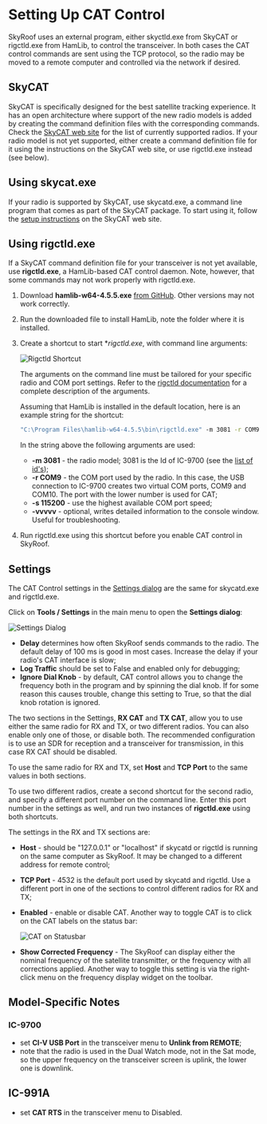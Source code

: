 # Setting Up CAT Control

SkyRoof uses an external program, either skyctld.exe from SkyCAT or rigctld.exe from HamLib, to control the transceiver. In both cases the CAT control commands are sent using the TCP protocol, so the radio may be moved to a remote computer and controlled via the network if desired.

## SkyCAT

SkyCAT is specifically designed for the best satellite tracking experience. It has an open architecture where support of the new radio models is added by creating the command definition files with the corresponding commands. Check the [SkyCAT web site](https://ve3nea.github.io/SkyCAT/index.html)
for the list of currently supported radios. If your radio model is not yet supported, either create a command definition file for it using the instructions on the SkyCAT web site, or use rigctld.exe instead (see below).

## Using skycat.exe

If your radio is supported by SkyCAT, use skycatd.exe, a command line program that comes as part of the SkyCAT package. To start using it, follow the
[setup instructions](https://ve3nea.github.io/SkyCAT/skycatd.html) on the SkyCAT web site.


## Using rigctld.exe

If a SkyCAT command definition file for your transceiver is not yet available, use **rigctld.exe**, a HamLib-based CAT control daemon. Note, however, that some commands may not work properly with rigctld.exe.

1. Download **hamlib-w64-4.5.5.exe** [from GitHub](https://github.com/Hamlib/Hamlib/releases/tag/4.5.5).
Other versions may not work correctly.
2. Run the downloaded file to install HamLib, note the folder where it is installed.
3. Create a shortcut to start **rigctld.exe*, with command line arguments:

    ![Rigctld Shortcut](../images/rigctld_shortcut.png)

    The arguments on the command line must be tailored for your specific radio and COM port settings. Refer to the
    [rigctld documentation](https://hamlib.sourceforge.net/html/rigctld.1.html) for a complete description
    of the arguments.

    Assuming that HamLib is installed in the default location, here is an example string for the shortcut:

    ```cmd
    "C:\Program Files\hamlib-w64-4.5.5\bin\rigctld.exe" -m 3081 -r COM9 -s 115200 
    ```

    In the string above the following arguments are used:

    - **-m 3081** - the radio model; 3081 is the Id of IC-9700 (see the
    [list of id's](https://github.com/Hamlib/Hamlib/wiki/Supported-Radios));
    - **-r COM9** - the COM port used by the radio. In this case, the USB connection to IC-9700 creates two virtual
        COM ports, COM9 and COM10. The port with the lower number is used for CAT;
    - **-s 115200** - use the highest available COM port speed;
    - **-vvvvv** - optional, writes detailed information to the console window. Useful for troubleshooting.

4. Run rigctld.exe using this shortcut before you enable CAT control in SkyRoof.

## Settings

The CAT Control settings in the [Settings dialog](settings_window.md) are the same for skycatd.exe and rigctld.exe.

Click on **Tools / Settings** in the main menu to open the **Settings dialog**:

![Settings Dialog](../images/cat_settings.png)

- **Delay** determines how often SkyRoof sends commands to the radio. The default delay of 100 ms
    is good in most cases. Increase the delay if your radio's CAT interface is slow;
- **Log Traffic** should be set to False and enabled only for debugging;
- **Ignore Dial Knob** - by default, CAT control allows you to change the frequency both in the program and by
    spinning the dial knob. If for some reason this causes trouble, change this setting to True, so that the dial knob rotation is ignored.

The two sections in the Settings, **RX CAT** and **TX CAT**, allow you to use either the same radio for RX and TX, or
two different radios. You can also enable only one of those, or disable both. The recommended configuration is to use an SDR for reception and a transceiver for transmission, in this case RX CAT should be disabled.

To use the same radio for RX and TX, set **Host** and **TCP Port** to the same values in
both sections.

To use two different radios, create a second shortcut for the second radio, and specify a different port number on the command line.
Enter this port number in the settings as well, and run two instances of **rigctld.exe** using both shortcuts.

The settings in the RX and TX sections are:

- **Host** - should be "127.0.0.1" or "localhost" if skycatd or rigctld is running on the same computer as SkyRoof. It may be changed to a different address for remote control;
- **TCP Port** - 4532 is the default port used by skycatd and rigctld. Use a different port in one of the sections to control different radios for RX and TX;
- **Enabled** - enable or disable CAT. Another way to toggle CAT is to click on the CAT labels on the status bar:

    ![CAT on Statusbar](../images/cat_on_statusbar.png)

- **Show Corrected Frequency** - The SkyRoof can display either the nominal frequency of the satellite transmitter, or the
    frequency with all corrections applied. Another way to toggle this setting is via the right-click menu on the frequency display widget on the toolbar.

## Model-Specific Notes

### IC-9700

- set **CI-V USB Port** in the transceiver menu to **Unlink from REMOTE**;
- note that the radio is used in the Dual Watch mode, not in the Sat mode, so the upper frequency on the transceiver screen is uplink, the lower one is downlink.

## IC-991A

- set **CAT RTS** in the transceiver menu to Disabled.
